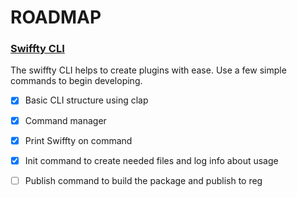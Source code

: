 # ROADMAP

### [Swiffty CLI](https://example.com)
The swiffty CLI helps to create plugins with ease. Use a few simple commands to begin developing.
- [X] Basic CLI structure using clap 
- [X] Command manager
- [X] Print Swiffty on command
- [X] Init command to create needed files and log info about usage
- [ ] Publish command to build the package and publish to reg

